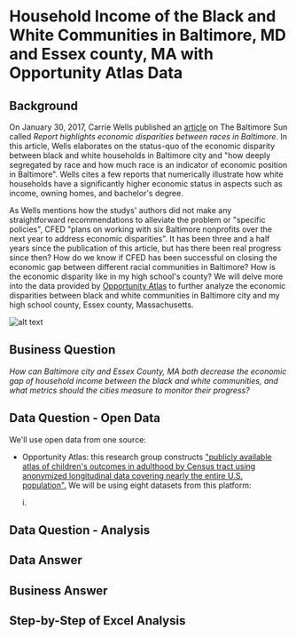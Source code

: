 # Household Income of the Black and White Communities in Baltimore, MD and Essex county, MA with Opportunity Atlas Data

## Background
On January 30, 2017, Carrie Wells published an [article](https://www.baltimoresun.com/maryland/baltimore-city/bs-md-racial-wealth-divide-20170130-story.html) on The Baltimore Sun called _Report highlights economic disparities between races in Baltimore_. In this article, Wells elaborates on the status-quo of the economic disparity between black and white households in Baltimore city and "how deeply segregated by race and how much race is an indicator of economic position in Baltimore". Wells cites a few reports that numerically illustrate how white households have a significantly higher economic status in aspects such as income, owning homes, and bachelor's degree. 

As Wells mentions how the studys' authors did not make any straightforward recommendations to alleviate the problem or "specific policies", CFED "plans on working with six Baltimore nonprofits over the next year to address economic disparities". It has been three and a half years since the publication of this article, but has there been real progress since then? How do we know if CFED has been successful on closing the economic gap between different racial communities in Baltimore? How is the economic disparity like in my high school's county? We will delve more into the data provided by [Opportunity Atlas](https://www.opportunityatlas.org) to further analyze the economic disparities between black and white communities in Baltimore city and my high school county, Essex county, Massachusetts.

![alt text](https://github.com/schoi74/comparing-income-employement-rate-baltimore-essex-county/blob/master/baltimore%20household%20income%201.png)
## Business Question
_How can Baltimore city and Essex County, MA both decrease the economic gap of household income between the black and white communities, and what metrics should the cities measure to monitor their progress?_
## Data Question - Open Data
We'll use open data from one source:
- Opportunity Atlas: this research group constructs ["publicly available atlas of children's outcomes in adulthood by Census tract using anonymized longitudinal data covering nearly the entire U.S. population".](https://opportunityinsights.org/paper/the-opportunity-atlas/) We will be using eight datasets from this platform:
  
     i. 
## Data Question - Analysis

## Data Answer

## Business Answer

## Step-by-Step of Excel Analysis
